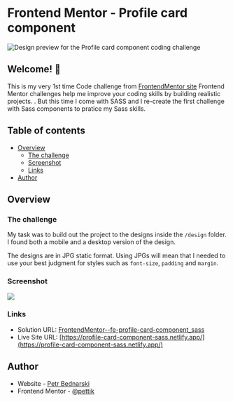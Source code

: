 # Frontend Mentor - Profile card component

![Design preview for the Profile card component coding challenge](./design/desktop-preview.jpg)

## Welcome! 👋

This is my very 1st time Code challenge from <a href="https://www.frontendmentor.io/">FrontendMentor site</a> Frontend Mentor challenges help me improve your coding skills by building realistic projects. .
But this time I come with SASS and I re-create the first challenge with Sass components to pratice my Sass skills.

## Table of contents

- [Overview](#overview)
  - [The challenge](#the-challenge)
  - [Screenshot](#screenshot)
  - [Links](#links)
- [Author](#author)

## Overview

### The challenge

My task was to build out the project to the designs inside the `/design` folder. I found both a mobile and a desktop version of the design.

The designs are in JPG static format. Using JPGs will mean that I needed to use your best judgment for styles such as `font-size`, `padding` and `margin`.

### Screenshot

![](./design/desktop-preview.jpg)

### Links

- Solution URL: [FrontendMentor--fe-profile-card-component_sass](https://github.com/pettik/FrontendMentor--fe-profile-card-component_sass)
- Live Site URL: [https://profile-card-component-sass.netlify.app/](https://profile-card-component-sass.netlify.app/)

## Author

- Website - [Petr Bednarski](https://github.com/pettik)
- Frontend Mentor - [@pettik](https://www.frontendmentor.io/profile/pettik)
